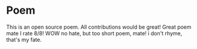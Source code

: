 # Poem
This is an open source poem. All contributions would be great!
Great poem mate I rate 8/8!
WOW no hate, but too short poem, mate!
i don't rhyme, that's my fate.

